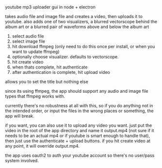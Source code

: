 youtube mp3 uploader gui in node + electron

takes audio file and image file and creates a video, then uploads it to youtube. also adds one of two visualizers, a blurred vectorscope behind the album art or a blurred pair of waveforms above and below the album art

1. select audio file
2. select image file
3. hit download ffmpeg (only need to do this once per install, or when you want to update ffmpeg)
4. optionally choose visualizer. defaults to vectorscope.
5. hit create video
6. when thats complete, hit authenticate
7. after authentication is complete, hit upload video

allows you to set the title but nothing else

since its using ffmpeg, the app should support any audio and image file types that ffmpeg works with.

currently there's no robustness at all with this, so if you do anything not in the intended order, or input the files in the wrong places or something, the app will break.

if you want, you can also use it to upload any video you want. just put the video in the root of the app directory and name it output.mp4 (not sure if it needs to be an actual mp4 or if youtube is smart enough to handle that), then just use the authenticate + upload buttons. if you hit create video at any point, it will override output.mp4.

the app uses oauth2 to auth your youtube account so there's no user/pass system involved.
